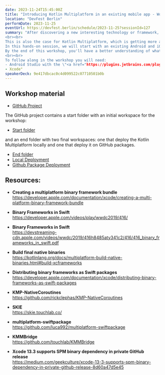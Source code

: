 ```yaml
---
date: 2023-11-24T15:45:00Z
title: "Introducing Kotlin Multiplatform in an existing mobile app - Workshop Edition"
location: "DevFest Berlin"
performDate: 2023-11-25
eventUrl: https://devfest.berlin/schedule/2023-11-25?sessionId=127
summary: "After discovering a new interesting technology or framework, you will probably start asking yourself how to integrate it into an existing project. That's because, the possibility of starting with a blank canvas is rare (not impossible, but rare).
<br><br>
This is also the case for Kotlin Multiplatform, which is getting more and more hype every day. And now, that the technology has become stable, it's the perfect time to start using it!
In this hands-on session, we will start with an existing Android and iOS application that \"lives\" in separate repositories, we will extract the business logic from the Android app and share it between the two apps with a Kotlin Multiplatform library. We will also cover how to distribute the library to the existing applications.
By the end of this workshop, you'll have a better understanding of what is needed to start using Kotlin Multiplatform in your existing projects.
<br><br>
To follow along in the workshop you will need:
- Android Studio with the \"<a href="https://plugins.jetbrains.com/plugin/14936-kotlin-multiplatform-mobile">Kotlin Multiplatform Mobile</a>\" plugin
- Xcode"
speakerDeck: 9e417dbcac0c4d099522c07710501b0b
---
```


## Workshop material

- [GitHub Project](https://github.com/prof18/kmp-existing-project-workshop)

The GitHub project contains a start folder with an initial workspace for the workshop:

- [Start folder](https://github.com/prof18/kmp-existing-project-workshop/tree/main/start)

and an end folder with two final workspaces: one that deploy the Kotlin Multiplatform locally and one that deploy it on GitHub packages.

- [End folder](https://github.com/prof18/kmp-existing-project-workshop/tree/main/end)
- [Local Deployment](https://github.com/prof18/kmp-existing-project-workshop/tree/main/end/local-spm)
- [Github Package Deployment](https://github.com/prof18/kmp-existing-project-workshop/tree/main/end/kmmbridge)

## Resources: 

- **Creating a multiplatform binary framework bundle**\
    https://developer.apple.com/documentation/xcode/creating-a-multi-platform-binary-framework-bundle

- **Binary Frameworks in Swift**\
    https://developer.apple.com/videos/play/wwdc2019/416/

- **Binary Frameworks in Swift**\
    https://devstreaming-cdn.apple.com/videos/wwdc/2019/416h8485aty341c2/416/416_binary_frameworks_in_swift.pdf

- **Build final native binaries**\
    https://kotlinlang.org/docs/multiplatform-build-native-binaries.html#build-xcframeworks

- **Distributing binary frameworks as Swift packages**\
    https://developer.apple.com/documentation/xcode/distributing-binary-frameworks-as-swift-packages

- **KMP-NativeCoroutines**\
    https://github.com/rickclephas/KMP-NativeCoroutines

- **SKIE**\
    https://skie.touchlab.co/

- **multiplatform-swiftpackage**\
    https://github.com/luca992/multiplatform-swiftpackage

- **KMMBridge**\
    https://github.com/touchlab/KMMBridge

- **Xcode 13.3 supports SPM binary dependency in private GitHub release**\
    https://medium.com/geekculture/xcode-13-3-supports-spm-binary-dependency-in-private-github-release-8d60a47d5e45
